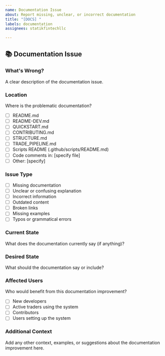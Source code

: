 ```yaml
---
name: Documentation Issue
about: Report missing, unclear, or incorrect documentation
title: "[DOCS] "
labels: documentation
assignees: statikfintechllc

---
```


## 📚 Documentation Issue

### What's Wrong?
A clear description of the documentation issue.

### Location
Where is the problematic documentation?
- [ ] README.md
- [ ] README-DEV.md
- [ ] QUICKSTART.md
- [ ] CONTRIBUTING.md
- [ ] STRUCTURE.md
- [ ] TRADE_PIPELINE.md
- [ ] Scripts README (.github/scripts/README.md)
- [ ] Code comments in: [specify file]
- [ ] Other: [specify]

### Issue Type
- [ ] Missing documentation
- [ ] Unclear or confusing explanation
- [ ] Incorrect information
- [ ] Outdated content
- [ ] Broken links
- [ ] Missing examples
- [ ] Typos or grammatical errors

### Current State
What does the documentation currently say (if anything)?

### Desired State
What should the documentation say or include?

### Affected Users
Who would benefit from this documentation improvement?
- [ ] New developers
- [ ] Active traders using the system
- [ ] Contributors
- [ ] Users setting up the system

### Additional Context
Add any other context, examples, or suggestions about the documentation improvement here.
